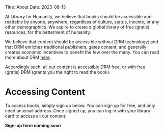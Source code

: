 Title: About
Date: 2023-08-13

At Library for Humanity, we believe that books should be accessible and readable by anyone, anywhere, regardless of culture, status, income, or any other demographics. We aspire to create a global library of free (gratis) resources, for the betterment of humanity.

We believe that content should be accessible without DRM technology; and that DRM enriches traditional publishers, gates content, and generally creates economic incentives to benefit the few over the many. You can read more about DRM [here](https://journals.ala.org/index.php/ltr/article/view/7253/9929).

Accordingly such, all our content is accessible DRM free, or with free (gratis) DRM (grants you the right to read the book).

# Accessing Content

To access books, simply sign up below. You can sign up for free, and only need an email address. Once signed up, you can log in with your library card to access all our content.

**Sign-up form coming soon**